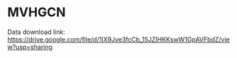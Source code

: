 # MVHGCN
Data download link: https://drive.google.com/file/d/1IX9Jve3fcCb_15JZIHKKswW1GpAVFbdZ/view?usp=sharing

